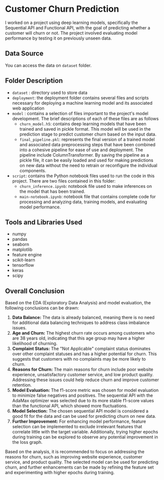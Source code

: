# Customer Churn Prediction

I worked on a project using deep learning models, specifically the Sequential API and Functional API, with the goal of predicting whether a customer will churn or not. The project involved evaluating model performance by testing it on previously unseen data.

## Data Source
You can access the data on `dataset` folder.

## Folder Description
- `dataset` : directory used to store data
- `deployment`: the deployment folder contains several files and scripts necessary for deploying a machine learning model and its associated web application
- `model` : contains a selection of files important to the project's model development. The brief descriptions of each of these files are as follows
  - `churn_model.h5`: contains deep learning models that have been trained and saved in pickle format. This model will be used in the prediction stage to predict customer churn based on the input data.
  - `final_pipeline.pkl`: represents the final version of a trained model and associated data preprocessing steps that have been combined into a cohesive pipeline for ease of use and deployment. The pipeline include ColumnTransformer. By saving the pipeline as a pickle file, it can be easily loaded and used for making predictions on new data without the need to retrain or reconfigure the individual components.
- `script`: contains the Python notebook files used to run the code in this project. There are two files contained in this folder:
  - `churn_inference.ipynb`: notebook file used to make inferences on the model that has been trained.
  - `main-notebook.ipynb`: notebook file that contains complete code for processing and analyzing data, training models, and evaluating model performance.

## Tools and Libraries Used
- numpy
- pandas
- seaborn
- matplotlib
- feature engine
- scikit-learn
- tensorflow
- keras
- scipy

## Overall Conclusion
Based on the EDA (Exploratory Data Analysis) and model evaluation, the following conclusions can be drawn:

1. **Data Balance:** The data is already balanced, meaning there is no need for additional data balancing techniques to address class imbalance issues.
2. **Age and Churn:** The highest churn rate occurs among customers who are 38 years old, indicating that this age group may have a higher likelihood of churning.
3. **Complaint Status:** The "Not Applicable" complaint status dominates over other complaint statuses and has a higher potential for churn. This suggests that customers with no complaints may be more likely to churn.
4. **Reasons for Churn:** The main reasons for churn include poor website experience, unsatisfactory customer service, and low product quality. Addressing these issues could help reduce churn and improve customer retention.
5. **Model Evaluation:** The f1-score metric was chosen for model evaluation to minimize false negatives and positives. The sequential API with the AdaMax optimizer was selected due to its more stable f1-score values than the functional API, which showed more fluctuations.
6. **Model Selection:** The chosen sequential API model is considered a good fit for the data and can be used for predicting churn on new data.
7. **Further Improvement:** For enhancing model performance, feature selection can be implemented to exclude irrelevant features that correlate little with the target variable. Additionally, trying higher epochs during training can be explored to observe any potential improvement in the loss graph.

Based on the analysis, it is recommended to focus on addressing the reasons for churn, such as improving website experience, customer service, and product quality. The selected model can be used for predicting churn, and further enhancements can be made by refining the feature set and experimenting with higher epochs during training.
